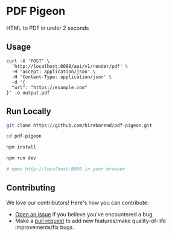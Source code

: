 # PDF Pigeon

HTML to PDF in under 2 seconds

## Usage

```shell
curl -X 'POST' \
  'http://localhost:8080/api/v1/render/pdf' \
  -H 'accept: application/json' \
  -H 'Content-Type: application/json' \
  -d '{
  "url": "https://example.com"
}' -o output.pdf
```

## Run Locally

```bash
git clone https://github.com/hirebarend/pdf-pigeon.git

cd pdf-pigeon

npm install

npm run dev

# open http://localhost:8080 in your browser
```

## Contributing

We love our contributors! Here's how you can contribute:

- [Open an issue](https://github.com/hirebarend/pdf-pigeon/issues) if you believe you've encountered a bug.
- Make a [pull request](https://github.com/hirebarend/pdf-pigeon/pull) to add new features/make quality-of-life improvements/fix bugs.
